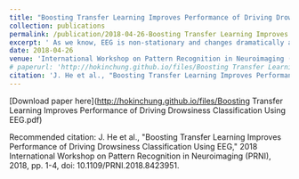 ```yaml
---
title: "Boosting Transfer Learning Improves Performance of Driving Drowsiness Classification Using EEG"
collection: publications
permalink: /publication/2018-04-26-Boosting Transfer Learning Improves Performance of Driving Drowsiness Classification Using EEG
excerpt: ' As we know, EEG is non-stationary and changes dramatically across sessions, which leads to a great challenge how to establish a model that has a good performance across sessions. In this study, we combined boosting strategy and transfer learning method to establish a model for identifying driving drowsiness states from alertness states based on the features of power spectral density (PSD). The model trained using the data collected a few days ago (session1) was tuned using very small portion of the data collected in the current session can achieve a good performance as tested in the current session (session2). The results demonstrated that the proposed boosting transfer learning method significantly outperformed the support vector machine (SVM) and AdaBoost methods. The proposed method could promote practical use of drowsiness detection system in a real vehicle due to its good cross-session performance'
date: 2018-04-26
venue: 'International Workshop on Pattern Recognition in Neuroimaging (PRNI)'
# paperurl: 'http://hokinchung.github.io/files/Boosting Transfer Learning Improves Performance of Driving Drowsiness Classification Using EEG.pdf'
citation: 'J. He et al., "Boosting Transfer Learning Improves Performance of Driving Drowsiness Classification Using EEG," 2018 International Workshop on Pattern Recognition in Neuroimaging (PRNI), 2018, pp. 1-4, doi: 10.1109/PRNI.2018.8423951.'
---
```

<!-- This paper is about the number 1. The number 2 is left for future work. -->

[Download paper here](http://hokinchung.github.io/files/Boosting Transfer Learning Improves Performance of Driving Drowsiness Classification Using EEG.pdf)

Recommended citation: J. He et al., "Boosting Transfer Learning Improves Performance of Driving Drowsiness Classification Using EEG," 2018 International Workshop on Pattern Recognition in Neuroimaging (PRNI), 2018, pp. 1-4, doi: 10.1109/PRNI.2018.8423951.